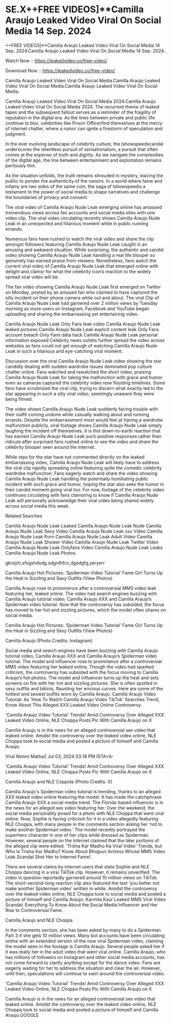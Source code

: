 # SE.X++FREE VIDEOS]**Camilla Araujo Leaked Video Viral On Social Media 14 Sep. 2024


++FREE VIDEOS]**Camilla Araujo Leaked Video Viral On Social Media 14 Sep. 2024.Camilla Araujo Leaked Video Viral On Social Media 14 Sep. 2024.

Watch Now :: https://leakedvideo.co/free-video/


Download Now :: https://leakedvideo.co/free-video/

Camilla Araujo Leaked Video Viral On Social Media.Camilla Araujo Leaked Video Viral On Social Media.Camilla Araujo Leaked Video Viral On Social Media.

Camilla Araujo Leaked Video Viral On Social Media 2024.Camilla Araujo Leaked Video Viral On Social Media 2024.
The recurrent theme of leaked tapes and the subsequent fallout serves as a reminder of the fragility of reputation in the digital era. As the lines between private and public life continue to blur, celebrities like Prison Officerfind themselves at the mercy of internet chatter, where a rumor can ignite a firestorm of speculation and judgment.

In the ever evolving landscape of celebrity culture, the Ishowspeedscandal underscores the relentless pursuit of sensationalism, a pursuit that often comes at the expense of truth and dignity. As we navigate the complexities of the digital age, the line between entertainment and exploitation remains perilously thin.

As the situation unfolds, the truth remains shrouded in mystery, leaving the public to ponder the authenticity of the rumors. In a world where fame and infamy are two sides of the same coin, the saga of Ishowspeedis a testament to the power of social media to shape narratives and challenge the boundaries of privacy and consent.

The viral video of Camilla Araujo Nude Leak emerging online has amassed tremendous views across fan accounts and social media sites with one video clip. The viral video circulating recently shows Camilla Araujo Nude Leak in an unexpected and hilarious moment while in public running errands.

Numerous fans have rushed to watch the viral video and share the clip amongst followers featuring Camilla Araujo Nude Leak caught in an amusing and awkward situation. While surprising, the authentic and candid video showing Camilla Araujo Nude Leak handling a real life blooper so genuinely has earned praise from viewers. Nonetheless, fans watch the current viral video of Camilla Araujo Nude Leak that emerged online with delight and clamor for what the celebrity icon’s reaction to the widely spread viral video will be.

The fan video showing Camilla Araujo Nude Leak first emerged on Twitter on Monday, posted by an amused fan who claimed to have captured the silly incident on their phone camera while out and about. The viral Clip of Camilla Araujo Nude Leak had garnered over 2 million views by Tuesday morning as more users on Instagram, Facebook and YouTube began uploading and sharing the embarrassing yet entertaining video.

Camilla Araujo Nude Leak Only Fans leak video
Camilla Araujo Nude Leak leaked pictures
Camilla Araujo Nude Leak explicit content leak
Only Fans account breach
Only Fans data hack
Camilla Araujo Nude Leak personal information exposed
Celebrity news outlets further spread the video across websites as fans could not get enough of watching Camilla Araujo Nude Leak in such a hilarious and eye-catching viral moment.

Discussion over the viral Camilla Araujo Nude Leak video showing the star candidly dealing with sudden wardrobe issues dominated pop culture chatter online. Fans watched and rewatched the short video, praising Camilla Araujo Nude Leak for taking the malfunction with grace and humor even as cameras captured the celebrity video now flooding timelines. Some fans have scrutinized the viral clip, trying to discern what exactly led to the star appearing in such a silly viral video, seemingly unaware they were being filmed.

The video shows Camilla Araujo Nude Leak suddenly facing trouble with their outfit coming undone while casually walking about and running errands. Despite the embarrassment most would feel at having a wardrobe malfunction publicly, viral footage shows Camilla Araujo Nude Leak simply laughing the incident off themselves. It is this down-to-earth reaction that has earned Camilla Araujo Nude Leak such positive responses rather than ridicule after surprised fans rushed online to see the video and share the celebrity blooper seen around the internet.

While reps for the star have not commented directly on the leaked embarrassing video, Camilla Araujo Nude Leak will likely have to address the viral clip rapidly spreading online featuring quite the comedic celebrity wardrobe malfunction. Fans eagerly watch and share the video showing Camilla Araujo Nude Leak handling the potentially humiliating public incident with such grace and humor, hoping the star also sees the humor in their candid moment going viral too. For now, footage of the celebrity video continues circulating with fans clamoring to know if Camilla Araujo Nude Leak will personally acknowledge their viral video being shared widely across social media this week.

Related Searches

Camilla Araujo Nude Leak Leaked
Camilla Araujo Nude Leak Nude
Camilla Araujo Nude Leak Sexy Video
Camilla Araujo Nude Leak xxx Video
Camilla Araujo Nude Leak Porn
Camilla Araujo Nude Leak Adult Video
Camilla Araujo Nude Leak Shower Video
Camilla Araujo Nude Leak Twitter Video
Camilla Araujo Nude Leak Onlyfans Video
Camilla Araujo Nude Leak Leaks
Camilla Araujo Nude Leak Photos

gkrsjzh,sfsgshdsdg.sdgrdhfcc,dgsdgfg,yeryerr

 

Camilla Araujo Hot Pictures: ‘Spiderman Video Tutorial’ Fame Girl Turns Up the Heat in Sizzling and Sexy Outfits (View Photos)

Camilla Araujo rose to prominence after a controversial MMS video leak featuring her, leaked online. The video had search engines buzzing with Camilla Araujo tutorial video, Camilla Araujo XXX and Camilla Araujo’s Spiderman video tutorial. Now that the controversy has subsided, the focus has moved to her hot and sizzling pictures, which the model often shares on social media.

    

Camilla Araujo Hot Pictures: ‘Spiderman Video Tutorial’ Fame Girl Turns Up the Heat in Sizzling and Sexy Outfits (View Photos)

Camilla Araujo (Photo Credits: Instagram)

Social media and search engines have been buzzing with Camilla Araujo tutorial video, Camilla Araujo XXX and Camilla Araujo’s Spiderman video tutorial. The model and influencer rose to prominence after a controversial MMS video featuring her leaked online. Though the video had sparked criticism, the controversy has subsided with the focus moving to Camilla Araujo’s hot photos. The model and influencer turns up the heat and sets screens on fire with her hot and sizzling pictures. She is often spotted in sexy outfits and bikinis, flaunting her envious curves. Here are some of the hottest and sexiest outfits worn by Camilla Araujo. Camilla Araujo Video Tutorial: As 'How To Watch Camilla Araujo Video TikTok' Searches Trend, Know About This Alleged XXX Leaked Video Online Controversy.

 
'Camilla Araujo Video Tutorial' Trends! Amid Controversy Over Alleged XXX Leaked Video Online, NLE Choppa Posts Pic With Camilla Araujo on X

Camilla Araujo is in the news for an alleged controversial sex video that leaked online. Amidst the controversy over the leaked video online, NLE Choppa took to social media and posted a picture of himself and Camilla Araujo.

    

Viral Nimmi Mathai| Jul 03, 2024 03:18 PM ISTA+A-

'Camilla Araujo Video Tutorial' Trends! Amid Controversy Over Alleged XXX Leaked Video Online, NLE Choppa Posts Pic With Camilla Araujo on X

Camilla Araujo and NLE Coppola (Photo Credits: X)

Camilla Araujo's Spiderman video tutorial is trending, thanks to an alleged XXX leaked video online featuring the model. It has made the catchphrase Camilla Araujo XXX a social media trend. The Florida-based influencer is in the news for an alleged sex video featuring her. Over the weekend, the social media personality posed for a photo with NLE Choppa that went viral online. Now, Sophie is facing criticism for it in a video allegedly featuring NLE Choppa, with many people in the comments section asking her ‘not to make another Spiderman video.’ The model recently portrayed the superhero character in one of her clips while dressed as Spiderman. However, several people on the internet claimed that the later portions of the alleged clip were edited. 'Trisha Kar Madhu Ka Viral Video' Trends, but Who Is Trisha Kar Madhu? Know About Bhojpuri Actress Whose MMS Video Leak Scandal Shot Her to Internet Fame!.

 
There are several claims by internet users that state Sophie and NLE Choppa dancing in a viral TikTok clip. However, it remains unverified. The video in question reportedly garnered around 10 million views on TikTok. The short-second-long reaction clip also featured the text ‘you better not make another Spiderman video’ written in white. Amidst the controversy over the leaked video online, NLE Choppa took to social media and posted a picture of himself and Camilla Araujo. Karmita Kaur Leaked MMS Viral Video Scandal: Everything To Know About the Social Media Influencer and Her Rise to Controversial Fame.

 
Camilla Araujo and NLE Choppa

 
In the comments section, she has been asked by many to do a Spiderman Part 3 if she gets 10 million views. Many bot accounts have been circulating online with an extended version of the now viral Spiderman video, claiming the model seen in the footage is Camilla Araujo. Several people asked her if it was really her in the adult video that went viral online. Camilla Araujo, who has millions of followers on Instagram and other social media accounts, has not come forward to clarify anything except for the dance video. Fans are eagerly waiting for her to address the situation and clear the air. However, until then, speculations will continue to swirl around the controversial video.

 
'Camilla Araujo Video Tutorial' Trends! Amid Controversy Over Alleged XXX Leaked Video Online, NLE Choppa Posts Pic With Camilla Araujo on X

Camilla Araujo is in the news for an alleged controversial sex video that leaked online. Amidst the controversy over the leaked video online, NLE Choppa took to social media and posted a picture of himself and Camilla Araujo.GOOGLE

